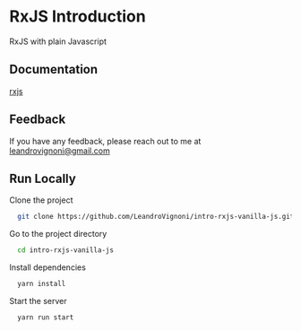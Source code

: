 
# RxJS Introduction

RxJS with plain Javascript


## Documentation

[rxjs](https://www.learnrxjs.io/)

  
## Feedback

If you have any feedback, please reach out to me at leandrovignoni@gmail.com

  
## Run Locally

Clone the project

```bash
  git clone https://github.com/LeandroVignoni/intro-rxjs-vanilla-js.git
```

Go to the project directory

```bash
  cd intro-rxjs-vanilla-js
```

Install dependencies

```bash
  yarn install
```

Start the server

```bash
  yarn run start
```

  
